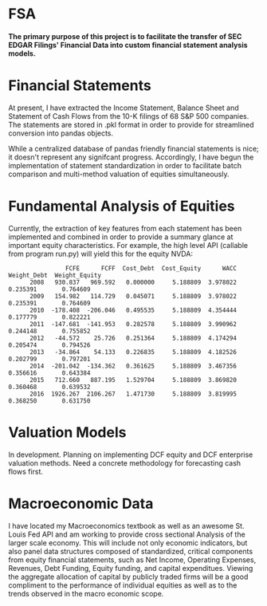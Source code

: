 # FSA

#### The primary purpose of this project is to facilitate the transfer of SEC EDGAR Filings' Financial Data into custom financial statement analysis models. 

# Financial Statements
At present, I have extracted the Income Statement, Balance Sheet and Statement of Cash Flows from the 10-K filings of 68 S&P 500 companies. The statements are stored in .pkl format in order to provide for streamlined conversion into pandas objects. 

While a centralized database of pandas friendly financial statements is nice; it doesn't represent any signifcant progress. 
Accordingly, I have begun the implementation of statement standardization in order to facilitate batch comparison and multi-method valuation of equities simultaneously. 

# Fundamental Analysis of Equities
Currently, the extraction of key features from each statement has been implemented and combined in order to provide a summary
glance at important equity characteristics. For example, the high level API (callable from program run.py) will yield this
for the equity NVDA:

                    FCFE      FCFF  Cost_Debt  Cost_Equity      WACC  Weight_Debt  Weight_Equity
          2008   930.837   969.592   0.000000     5.188809  3.978022     0.235391       0.764609
          2009   154.982   114.729   0.045071     5.188809  3.978022     0.235391       0.764609
          2010  -178.408  -206.046   0.495535     5.188809  4.354444     0.177779       0.822221
          2011  -147.681  -141.953   0.282578     5.188809  3.990962     0.244148       0.755852
          2012   -44.572    25.726   0.251364     5.188809  4.174294     0.205474       0.794526
          2013   -34.864    54.133   0.226835     5.188809  4.182526     0.202799       0.797201
          2014  -201.042  -134.362   0.361625     5.188809  3.467356     0.356616       0.643384
          2015   712.660   887.195   1.529704     5.188809  3.869820     0.360468       0.639532
          2016  1926.267  2106.267   1.471730     5.188809  3.819995     0.368250       0.631750


# Valuation Models
In development. Planning on implementing DCF equity and DCF enterprise valuation methods. Need a concrete methodology for
forecasting cash flows first. 


# Macroeconomic Data

I have located my Macroeconomics textbook as well as an awesome St. Louis Fed API and am working to provide cross sectional
Analysis of the larger scale economy. This will include not only economic indicators, but also panel data structures composed
of standardized, critical components from equity financial statements, such as Net Income, Operating Expenses, Revenues, 
Debt Funding, Equity funding, and capital expenditues. Viewing the aggregate allocation of capital by publicly traded firms will
be a good compliment to the performance of individual equities as well as to the trends observed in the macro economic scope. 
